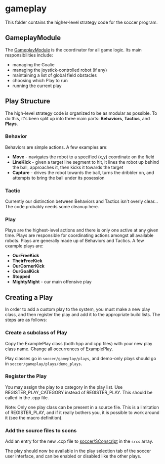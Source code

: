 
# gameplay

This folder contains the higher-level strategy code for the soccer program.


## GameplayModule

The [GameplayModule](./GameplayModule.hpp) is the coordinator for all game logic.  Its main responsibilities include:

* managing the Goalie
* managing the joystick-controlled robot (if any)
* maintaining a list of global field obstacles
* choosing which Play to run
* running the current play


## Play Structure

The high-level strategy code is organized to be as modular as possible.  To do this, it's been split up into three main parts: **Behaviors**, **Tactics**, and **Plays**.


### Behavior

Behaviors are simple actions.  A few examples are:

* **Move** - navigates the robot to a specified (x,y) coordinate on the field
* **LineKick** - given a target line segment to hit, it lines the robot up behind the ball, approaches it, then kicks it towards the target
* **Capture** - drives the robot towards the ball, turns the dribbler on, and attempts to bring the ball under its posession


### Tactic

Currently our distinction between Behaviors and Tactics isn't overly clear...  The code probably needs some cleanup here.


### Play

Plays are the highest-level actions and there is only one active at any given time.  Plays are responsible for coordinating actions amongst all available robots.  Plays are generally made up of Behaviors and Tactics.  A few example plays are:

* **OurFreeKick**
* **TheirFreeKick**
* **OurCornerKick**
* **OurGoalKick**
* **Stopped**
* **MightyMight** - our main offensive play


## Creating a Play

In order to add a custom play to the system, you must make a new play class, and then register the play and add it to the appropriate build lists. The steps are as follows:


### Create a subclass of Play

Copy the ExamplePlay class (both hpp and cpp files) with your new play class name. Change all occurrences of ExamplePlay.

Play classes go in `soccer/gameplay/plays`, and demo-only plays should go in `soccer/gameplay/plays/demo_plays`.


### Register the Play

You may assign the play to a category in the play list. Use REGISTER_PLAY_CATEGORY instead of REGISTER_PLAY.  This should be called in the .cpp file.

Note: Only one play class can be present in a source file. This is a limitation of REGISTER_PLAY, and if it really bothers you, it is possible to work around it (see the macro definition).


### Add the source files to scons

Add an entry for the new .ccp file to [soccer/SConscript](../SConscript) in the `srcs` array.

The play should now be available in the play selection tab of the soccer user interface, and can be enabled or disabled like the other plays.
